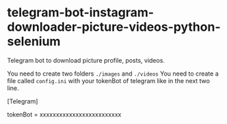 # telegram-bot-instagram-downloader-picture-videos-python-selenium
Telegram bot to download picture profile, posts, videos.

You need to create two folders `./images` and `./videos`
You need to create a file called `config.ini` with your tokenBot of telegram like in the next two line.

[Telegram]

tokenBot = xxxxxxxxxxxxxxxxxxxxxxxxx
